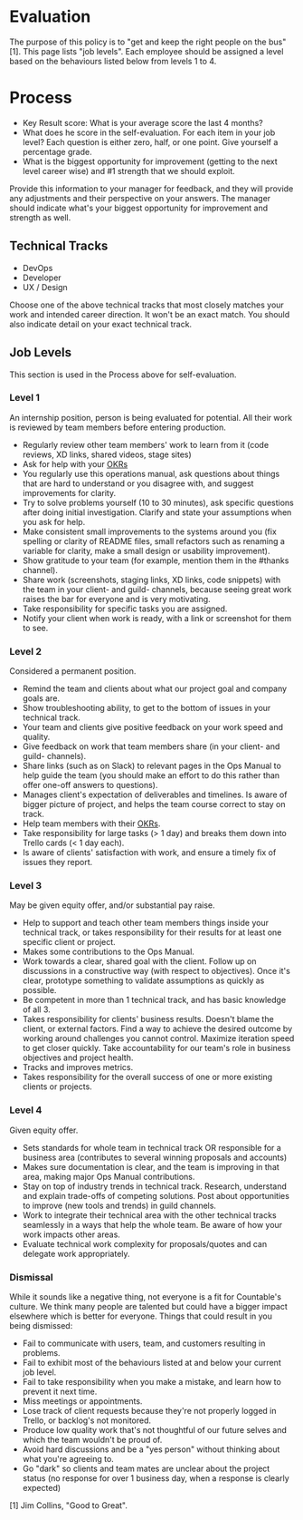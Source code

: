 
# Evaluation

The purpose of this policy is to "get and keep the right people on the bus" [1]. This page lists "job levels". Each employee should be assigned a level based on the behaviours listed below from levels 1 to 4.

# Process
  * Key Result score: What is your average score the last 4 months?
  * What does he score in the self-evaluation. For each item in your job level? Each question is either zero, half, or one point. Give yourself a percentage grade.
  * What is the biggest opportunity for improvement (getting to the next level career wise) and #1 strength that we should exploit.
  
Provide this information to your manager for feedback, and they will provide any adjustments and their perspective on your answers. The manager should indicate what's your biggest opportunity for improvement and strength as well.

## Technical Tracks
  * DevOps
  * Developer
  * UX / Design

Choose one of the above technical tracks that most closely matches your work and intended career direction. It won't be an exact match. You should also indicate detail on your exact technical track.

## Job Levels

This section is used in the Process above for self-evaluation.

### Level 1
An internship position, person is being evaluated for potential. All their work is reviewed by team members before entering production.

   * Regularly review other team members' work to learn from it (code reviews, XD links, shared videos, stage sites)
   * Ask for help with your [OKRs](../../OKRS.md)
   * You regularly use this operations manual, ask questions about things that are hard to understand or you disagree with, and suggest improvements for clarity.
   * Try to solve problems yourself (10 to 30 minutes), ask specific questions after doing initial investigation. Clarify and state your assumptions when you ask for help.
   * Make consistent small improvements to the systems around you (fix spelling or clarity of README files, small refactors such as renaming a variable for clarity, make a small design or usability improvement).
   * Show gratitude to your team (for example, mention them in the #thanks channel).
   * Share work (screenshots, staging links, XD links, code snippets) with the team in your client-<name> and guild-<name> channels, because seeing great work raises the bar for everyone and is very motivating.
   * Take responsibility for specific tasks you are assigned.
   * Notify your client when work is ready, with a link or screenshot for them to see.

### Level 2
Considered a permanent position.

   * Remind the team and clients about what our project goal and company goals are.
   * Show troubleshooting ability, to get to the bottom of issues in your technical track.
   * Your team and clients give positive feedback on your work speed and quality.
   * Give feedback on work that team members share (in your client-<name> and guild-<name> channels).
   * Share links (such as on Slack) to relevant pages in the Ops Manual to help guide the team (you should make an effort to do this rather than offer one-off answers to questions).
   * Manages client's expectation of deliverables and timelines. Is aware of bigger picture of project, and helps the team course correct to stay on track.
   * Help team members with their [OKRs](../../OKRS.md).
   * Take responsibility for large tasks (> 1 day) and breaks them down into Trello cards (< 1 day each).
   * Is aware of clients' satisfaction with work, and ensure a timely fix of issues they report.


### Level 3
May be given equity offer, and/or substantial pay raise.

   * Help to support and teach other team members things inside your technical track, or takes responsibility for their results for at least one specific client or project.
   * Makes some contributions to the Ops Manual.
   * Work towards a clear, shared goal with the client. Follow up on discussions in a constructive way (with respect to objectives). Once it's clear, prototype something to validate assumptions as quickly as possible.
   * Be competent in more than 1 technical track, and has basic knowledge of all 3.
   * Takes responsibility for clients' business results. Doesn't blame the client, or external factors. Find a way to achieve the desired outcome by working around challenges you cannot control. Maximize iteration speed to get closer quickly. Take accountability for our team's role in business objectives and project health.
   * Tracks and improves metrics.
   * Takes responsibility for the overall success of one or more existing clients or projects.

### Level 4
Given equity offer.

   * Sets standards for whole team in technical track OR responsible for a business area (contributes to several winning proposals and accounts)
   * Makes sure documentation is clear, and the team is improving in that area, making major Ops Manual contributions.
   * Stay on top of industry trends in technical track. Research, understand and explain trade-offs of competing solutions. Post about opportunities to improve (new tools and trends) in guild channels.
   * Work to integrate their technical area with the other technical tracks seamlessly in a ways that help the whole team. Be aware of how your work impacts other areas.
   * Evaluate technical work complexity for proposals/quotes and can delegate work appropriately.

### Dismissal

While it sounds like a negative thing, not everyone is a fit for Countable's culture. We think many people are talented but could have a bigger impact elsewhere which is better for everyone. Things that could result in you being dismissed:
   * Fail to communicate with users, team, and customers resulting in problems.
   * Fail to exhibit most of the behaviours listed at and below your current job level.
   * Fail to take responsibility when you make a mistake, and learn how to prevent it next time.
   * Miss meetings or appointments.
   * Lose track of client requests because they're not properly logged in Trello, or backlog's not monitored.
   * Produce low quality work that's not thoughtful of our future selves and which the team wouldn't be proud of.
   * Avoid hard discussions and be a "yes person" without thinking about what you're agreeing to.
   * Go "dark" so clients and team mates are unclear about the project status (no response for over 1 business day, when a response is clearly expected)
   
 
[1] Jim Collins, "Good to Great".
